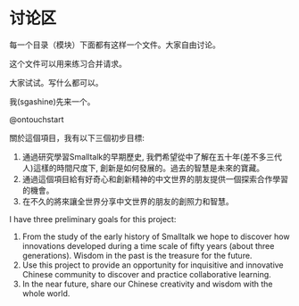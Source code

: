 # 讨论区

每一个目录（模块）下面都有这样一个文件。大家自由讨论。

这个文件可以用来练习合并请求。

大家试试。写什么都可以。

我(sgashine)先来一个。

@ontouchstart

關於這個項目，我有以下三個初步目標:

1. 通過研究學習Smalltalk的早期歷史, 我們希望從中了解在五十年(差不多三代人)這樣的時間尺度下, 創新是如何發展的。過去的智慧是未來的寶藏。
2. 通過這個項目給有好奇心和創新精神的中文世界的朋友提供一個探索合作學習的機會。
3. 在不久的將來讓全世界分享中文世界的朋友的創照力和智慧。

I have three preliminary goals for this project:

1. From the study of the early history of Smalltalk we hope to discover how innovations developed during a time scale of fifty years (about three generations). Wisdom in the past is the treasure for the future.
2. Use this project to provide an opportunity for inquisitive and innovative Chinese community to discover and practice collaborative learning.
3. In the near future, share our Chinese creativity and wisdom with the whole world.
